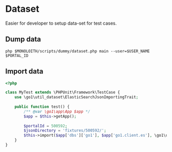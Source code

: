 Dataset
=======

Easier for developer to setup data-set for test cases.

## Dump data

    php $MONOLOITH/scripts/dummy/dataset.php main --user=$USER_NAME $PORTAL_ID

## Import data

```php
<?php

class MyTest extends \PHPUnit\Framework\TestCase {
    use \go1\util_dataset\ElasticSearchJsonImportingTrait;
    
    public function test() {
        /** @var \go1\app\App $app */
        $app = $this->getApp();
       
        $portalId = 500592;
        $jsonDirectory = 'fixtures/500592/';
        $this->import($app['dbs']['go1'], $app['go1.client.es'], \go1\util\es\Schema::portalIndex($portalId), $app['accounts_name'], $jsonDirectory);
    }
}
```
